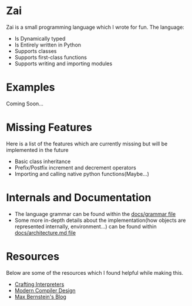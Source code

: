 # Zai

Zai is a small programming language which I wrote for fun. The language:

- Is Dynamically typed
- Is Entirely written in Python
- Supports classes
- Supports first-class functions
- Supports writing and importing modules
# Examples
Coming Soon...
# Missing Features
Here is a list of the features which are currently missing but will be implemented in the future
- Basic class inheritance
- Prefix/Postfix increment and decrement operators
- Importing and calling native python functions(Maybe...)
# Internals and Documentation
- The language grammar can be found within the [docs/grammar file](docs/grammar)
- Some more in-depth details about the implementation(how objects are represented internally, environment...) can be found within [docs/architecture.md file](docs/architecture.md)
# Resources
Below are some of the resources which I found helpful while making this.
- [Crafting Interpreters](https://craftinginterpreters.com/ "Crafting Interpreters Homepage")
- [Modern Compiler Design](https://dickgrune.com/Books/MCD_2nd_Edition/ "Modern Compiler Design")
- [Max Bernstein's Blog](https://bernsteinbear.com/blog/ "bernsteinbear")
